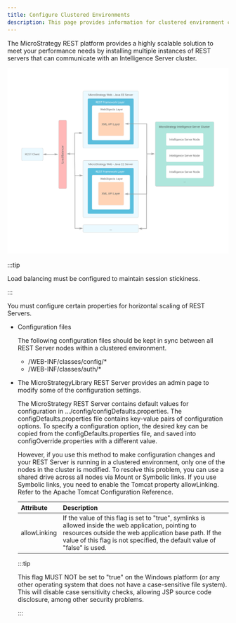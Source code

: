 ```yaml
---
title: Configure Clustered Environments
description: This page provides information for clustered environment configuration.
---
```


The MicroStrategy REST platform provides a highly scalable solution to meet your performance needs by installing multiple instances of REST servers that can communicate with an Intelligence Server cluster.

![REST Configuration](../images/REST_Configuration.png)

:::tip

Load balancing must be configured to maintain session stickiness.

:::

You must configure certain properties for horizontal scaling of REST Servers.

- Configuration files

  The following configuration files should be kept in sync between all REST Server nodes within a clustered environment.

  - /WEB-INF/classes/config/\*
  - /WEB-INF/classes/auth/\*

- The MicroStrategyLibrary REST Server provides an admin page to modify some of the configuration settings.

  The MicroStrategy REST Server contains default values for configuration in …/config/configDefaults.properties. The configDefaults.properties file contains key-value pairs of configuration options. To specify a configuration option, the desired key can be copied from the configDefaults.properties file, and saved into configOverride.properties with a different value.

  However, if you use this method to make configuration changes and your REST Server is running in a clustered environment, only one of the nodes in the cluster is modified. To resolve this problem, you can use a shared drive across all nodes via Mount or Symbolic links. If you use Symbolic links, you need to enable the Tomcat property allowLinking. Refer to the Apache Tomcat Configuration Reference.

  | Attribute    | Description                                                                                                                                                                                                                                |
  | :----------- | :----------------------------------------------------------------------------------------------------------------------------------------------------------------------------------------------------------------------------------------- |
  | allowLinking | If the value of this flag is set to "true", symlinks is allowed inside the web application, pointing to resources outside the web application base path. If the value of this flag is not specified, the default value of "false" is used. |

  :::tip

  This flag MUST NOT be set to "true" on the Windows platform (or any other operating system that does not have a case-sensitive file system). This will disable case sensitivity checks, allowing JSP source code disclosure, among other security problems.

  :::
